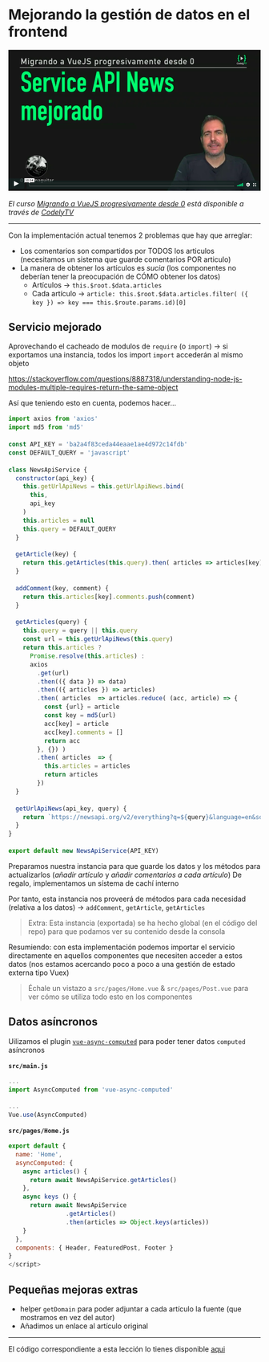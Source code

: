 # Mejorando la gestión de datos en el frontend

[![Mejorando la gestión de datos en el frontend](./img/cover-api-news-enhanced.png)](https://pro.codely.tv/library/migrando-a-vuejs-progresivamente-desde-0)  

_El curso [Migrando a VueJS progresivamente desde 0](https://pro.codely.tv/library/migrando-a-vuejs-progresivamente-desde-0) está disponible a través de [CodelyTV](https://pro.codely.tv/)_

---

Con la implementación actual tenemos 2 problemas que hay que arreglar:

- Los comentarios son compartidos por TODOS los articulos (necesitamos un sistema que guarde comentarios POR articulo)
- La manera de obtener los artículos es _sucia_ (los componentes no deberían tener la preocupación de CÓMO obtener los datos)
  - Artículos → `this.$root.$data.articles`
  - Cada artículo → `article: this.$root.$data.articles.filter( ({ key }) => key === this.$route.params.id)[0]`

## Servicio mejorado

Aprovechando el cacheado de modulos de `require` (o `import`) → si exportamos una instancia, todos los import `import` accederán al mismo objeto

https://stackoverflow.com/questions/8887318/understanding-node-js-modules-multiple-requires-return-the-same-object

Así que teniendo esto en cuenta, podemos hacer...

```javascript
import axios from 'axios'
import md5 from 'md5'

const API_KEY = 'ba2a4f83ceda44eaae1ae4d972c14fdb'
const DEFAULT_QUERY = 'javascript'

class NewsApiService {
  constructor(api_key) {
    this.getUrlApiNews = this.getUrlApiNews.bind(
      this,
      api_key
    )
    this.articles = null
    this.query = DEFAULT_QUERY
  }

  getArticle(key) {
    return this.getArticles(this.query).then( articles => articles[key])
  }

  addComment(key, comment) {
    return this.articles[key].comments.push(comment)
  }

  getArticles(query) {
    this.query = query || this.query
    const url = this.getUrlApiNews(this.query)
    return this.articles ? 
      Promise.resolve(this.articles) :
      axios
        .get(url)
        .then(({ data }) => data)
        .then(({ articles }) => articles)
        .then( articles  => articles.reduce( (acc, article) => {
          const {url} = article
          const key = md5(url)
          acc[key] = article
          acc[key].comments = []
          return acc
        }, {}) )
        .then( articles  => {
          this.articles = articles
          return articles
        })
  }

  getUrlApiNews(api_key, query) {
    return `https://newsapi.org/v2/everything?q=${query}&language=en&sortBy=popularity&apiKey=${api_key}`
  }
}

export default new NewsApiService(API_KEY)

```

Preparamos nuestra instancia para que guarde los datos y los métodos para actualizarlos (_añadir artículo_ y _añadir comentarios a cada artículo_)
De regalo, implementamos un sístema de cachí interno 

Por tanto, esta instancia nos proveerá de métodos para cada necesidad (relativa a los datos) → `addComment`, `getArticle`, `getArticles`

> Extra: Esta instancia (exportada) se ha hecho global (en el código del repo) para que podamos ver su contenido desde la consola

Resumiendo: con esta implementación podemos importar el servicio directamente en aquellos componentes que necesiten acceder a estos datos (nos estamos acercando poco a poco a una gestión de estado externa tipo Vuex)

> Échale un vistazo a `src/pages/Home.vue` & `src/pages/Post.vue` para ver cómo se utiliza todo esto en los componentes


## Datos asíncronos

Uilizamos el plugin [`vue-async-computed`](https://github.com/foxbenjaminfox/vue-async-computed) para poder tener datos `computed` asíncronos

**`src/main.js`**

```javascript
...
import AsyncComputed from 'vue-async-computed'

...
Vue.use(AsyncComputed)
```

**`src/pages/Home.js`**

```javascript
export default {
  name: 'Home',
  asyncComputed: {
    async articles() {  
      return await NewsApiService.getArticles()
    },
    async keys () {  
      return await NewsApiService
                .getArticles()
                .then(articles => Object.keys(articles))
    }  
  },
  components: { Header, FeaturedPost, Footer }
}
</script>
```

## Pequeñas mejoras extras

- helper `getDomain` para poder adjuntar a cada artículo la fuente (que mostramos en vez del autor)
- Añadimos un enlace al artículo original

---

El código correspondiente a esta lección lo tienes disponible [aqui](https://github.com/CodelyTV/vue-progressive-migration-course/tree/master/12-improved-api-news)

